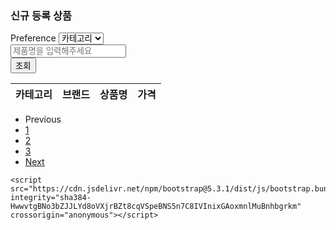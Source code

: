 <!DOCTYPE html>
<html lang="ko">
<head>
    <title>Admin Page</title>
    <!--부트스트랩 사용을 위한 코드 -->
    <link href="https://cdn.jsdelivr.net/npm/bootstrap@5.3.1/dist/css/bootstrap.min.css" rel="stylesheet" integrity="sha384-4bw+/aepP/YC94hEpVNVgiZdgIC5+VKNBQNGCHeKRQN+PtmoHDEXuppvnDJzQIu9" crossorigin="anonymous">
</head>
<body>
    <div class="container mt-3">
        <h3 class="mt-5 mb-3">신규 등록 상품</h3>
        <form class="row row-cols-lg-auto g-3 align-items-center">      
            <div class="col-12">
              <label class="visually-hidden" for="inlineFormSelectPref">Preference</label>
              <select class="form-select" id="inlineFormSelectPref">
                <!-- 카테고리 셀렉트 코드를 넣어주세요-->
                    <option value="category">카테고리</option>
                    <option value="top">상의</option>
                    <option value="bottom">하의</option>
                    <option value="shose">신발</option>
                    <option value="goods">패션잡화</option>
              </select>
            </div>
            <div class="col-3">
                <!-- input 입력창 코드를 넣어주세요 -->
                <input type="text" class="form-control" placeholder="제품명을 입력해주세요">
            </div>
            <div class="col-auto">
                <!-- 조회라는 이름의 버튼 만들기 -->
                <button type="button" class="btn btn-primary">조회</button>
            </div>
          </form>
            <div class="container mt-3">
            <table class="table table-sm">
            <thead>
                <!-- 열의 속성값을 나타내는 코드를 작성해주세요 (예 : 카테고리, 브랜드, 상품명, 가격) -->
                <tr>
                    <th scope="col">카테고리</th>
                    <th scope="col">브랜드</th>
                    <th scope="col">상품명</th>
                    <th scope="col">가격</th>
                  </tr>            
            </thead>
            <tbody id="data-table">
                <!-- 추후 크롤링한 데이터가 들어가는 자리 -->
            </tbody>
            </table>
            </div>
                <!-- 페이지 네이션 코드를 넣어주세요 -->
            <nav aria-label="Page">
                    <ul class="pagination justify-content-center">
                    <li class="page-item disabled"><a class="page-link">Previous</a></li>
                    <li class="page-item"><a class="page-link" href="#">1</a></li>
                    <li class="page-item"><a class="page-link" href="#">2</a></li>
                    <li class="page-item"><a class="page-link" href="#">3</a></li>
                    <li class="page-item"><a class="page-link" href="#">Next</a>
            </nav>
    
    
   <script>
      // 크롤링한 데이터를 아래와 같은 형태의 객체 배열로 가정합니다.
      // 추후 데이터베이스에 있는 데이터를 쿼리문으로 불러 올 수 있게 쿼리르 작성해 볼 수 있음
      const data = [
          { category: "상의", brand: 'Supreme', product: '슈프림 박스로고 후드티', price: '390,000' },
          { category: "하의", brand: 'DIESEL', product: '디젤 트랙 팬츠', price: '188,000' },
          { category: "신발", brand: 'Nike', product: '에어포스 1', price: '137,000' },
          { category: "패션잡화", brand: 'Music&Goods', product: '빵빵이 키링', price: '29,000' },
          // ...
      ];
      
      const dataTable = document.getElementById('data-table');
      
      data.forEach((item) => {
          const row = dataTable.insertRow();
          row.insertCell(0).innerHTML = item.category;
          row.insertCell(1).innerHTML = item.brand;
          row.insertCell(2).innerHTML = item.product;
          row.insertCell(3).innerHTML = item.price;
      });
     

    </script>
    <script src="https://cdn.jsdelivr.net/npm/bootstrap@5.3.1/dist/js/bootstrap.bundle.min.js" integrity="sha384-HwwvtgBNo3bZJJLYd8oVXjrBZt8cqVSpeBNS5n7C8IVInixGAoxmnlMuBnhbgrkm" crossorigin="anonymous"></script>
</body>
	</html>

